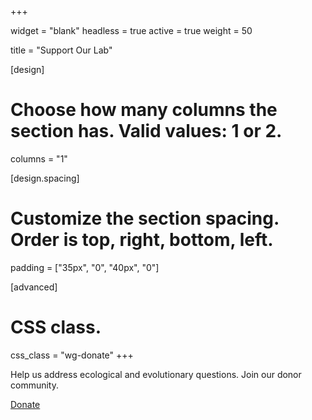 +++

widget = "blank"
headless = true
active = true
weight = 50

title = "Support Our Lab"

[design]
  # Choose how many columns the section has. Valid values: 1 or 2.
  columns = "1"

[design.spacing]
  # Customize the section spacing. Order is top, right, bottom, left.
  padding = ["35px", "0", "40px", "0"]

[advanced]
 # CSS class.
 css_class = "wg-donate"
+++

Help us address ecological and evolutionary questions. Join our donor community.

<a href="/donate/" class="btn btn-primary btn-lg">Donate</a>
